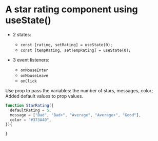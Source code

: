# A star rating component using useState() 

- 2 states:
  - `const [rating, setRating] = useState(0);`
  - `const [tempRating, setTempRating] = useState(0);`

- 3 event listeners:
  - `onMouseEnter`
  - `onMouseLeave`
  - `onClick`

Use prop to pass the variables: the number of stars, messages, color;
Added default values to prop values.
```javascript
function StarRating({
  defaultRating = 5,
  message = ["Bad", "Bad+", "Average", "Average+", "Good"],
  color = "#373A40",
}){

}
```
